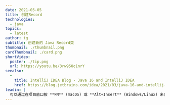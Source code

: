 ```yaml
---
date: 2021-05-05
title: 创建Record
technologies:
  - java
topics:
  - latest
author: tg
subtitle: 创建新的 Java Record类
thumbnail: ./thumbnail.png
cardThumbnail: ./card.png
shortVideo:
  poster: ./tip.png
  url: https://youtu.be/3rw95Oc1nrY
seealso:
  - 
    title: IntelliJ IDEA Blog - Java 16 and IntelliJ IDEA
    href: https://blog.jetbrains.com/idea/2021/03/java-16-and-intellij-idea/
leadin: |
  可以通过在项目窗口按 **⌘N** (macOS) 或 **Alt+Insert** (Windows/Linux) 来创建新的Record类。 在"New Java Class"对话框中，键入Record的名称并选择"Record"类型。
---
```



